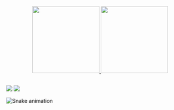 ## 
<div align="center">
  <a href="https://github.com/Moises-Drum">
  <img height="180em" src="https://github-readme-stats.vercel.app/api?username=Moises-Drum&show_icons=true&theme=tokyonight&include_all_commits=true&count_private=true"/>
  <img height="180em" src="https://github-readme-stats.vercel.app/api/top-langs/?username=Moises-Drum&layout=compact&langs_count=7&theme=tokyonight"/>
</div>
  
  ##
 
<div> 
  <a href="https://www.linkedin.com/in/mois%C3%A9s-de-souza-drumand-936326206/" target="_blank"><img src="https://img.shields.io/badge/-LinkedIn-%230077B5?style=for-the-badge&logo=linkedin&logoColor=white" target="_blank"></a> 
  <a href = "https://mail.google.com/mail/u/0/#inbox"><img src="https://img.shields.io/badge/-Gmail-%23333?style=for-the-badge&logo=gmail&logoColor=white" target="_blank"></a>
 
  ![Snake animation]()
 
</div>
